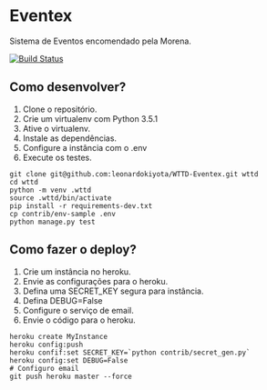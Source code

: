 # Eventex

Sistema de Eventos encomendado pela Morena.

[![Build Status](https://travis-ci.org/leonardokiyota/WTTD-Eventex.svg)](https://travis-ci.org/leonardokiyota/WTTD-Eventex)


## Como desenvolver?

1. Clone o repositório.
2. Crie um virtualenv com Python 3.5.1
3. Ative o virtualenv.
4. Instale as dependências.
5. Configure a instância com o .env
6. Execute os testes.

```console
git clone git@github.com:leonardokiyota/WTTD-Eventex.git wttd
cd wttd
python -m venv .wttd
source .wttd/bin/activate
pip install -r requirements-dev.txt
cp contrib/env-sample .env
python manage.py test
```

## Como fazer o deploy?

1. Crie um instância no heroku.
2. Envie as configurações para o heroku.
3. Defina uma SECRET_KEY segura para instância.
4. Defina DEBUG=False
5. Configure o serviço de email.
6. Envie o código para o heroku.

```console
heroku create MyInstance
heroku config:push
heroku confif:set SECRET_KEY=`python contrib/secret_gen.py`
heroku config:set DEBUG=False
# Configuro email
git push heroku master --force
```

